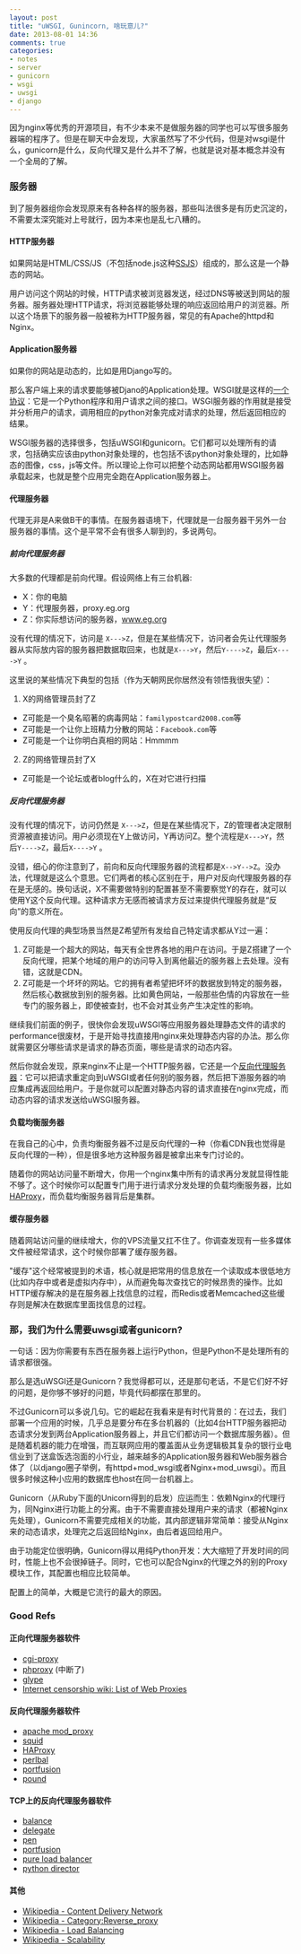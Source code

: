 ```yaml
---
layout: post
title: "uWSGI, Gunincorn, 啥玩意儿?"
date: 2013-08-01 14:36
comments: true
categories:
- notes
- server
- gunicorn
- wsgi
- uwsgi
- django
---
```


因为nginx等优秀的开源项目，有不少本来不是做服务器的同学也可以写很多服务器端的程序了。但是在聊天中会发现，大家虽然写了不少代码，但是对wsgi是什么，gunicorn是什么，反向代理又是什么并不了解，也就是说对基本概念并没有一个全局的了解。

### 服务器

到了服务器组你会发现原来有各种各样的服务器，那些叫法很多是有历史沉淀的，不需要太深究能对上号就行，因为本来也是乱七八糟的。

#### HTTP服务器

如果网站是HTML/CSS/JS（不包括node.js这种[SSJS](http://en.wikipedia.org/wiki/Comparison_of_server-side_JavaScript_solutions)）组成的，那么这是一个静态的网站。

用户访问这个网站的时候，HTTP请求被浏览器发送，经过DNS等被送到网站的服务器。服务器处理HTTP请求，将浏览器能够处理的响应返回给用户的浏览器。所以这个场景下的服务器一般被称为HTTP服务器，常见的有Apache的httpd和Nginx。

#### Application服务器

如果你的网站是动态的，比如是用Django写的。

那么客户端上来的请求要能够被Djano的Application处理。WSGI就是这样的[一个协议](http://en.wikipedia.org/wiki/Web_Server_Gateway_Interface)：它是一个Python程序和用户请求之间的接口。WSGI服务器的作用就是接受并分析用户的请求，调用相应的python对象完成对请求的处理，然后返回相应的结果。

WSGI服务器的选择很多，包括uWSGI和gunicorn。它们都可以处理所有的请求，包括确实应该由python对象处理的，也包括不该python对象处理的，比如静态的图像，css，js等文件。所以理论上你可以把整个动态网站都用WSGI服务器承载起来，也就是整个应用完全跑在Application服务器上。

#### 代理服务器

代理无非是A来做B干的事情。在服务器语境下，代理就是一台服务器干另外一台服务器的事情。这个是平常不会有很多人聊到的，多说两句。

##### 前向代理服务器

大多数的代理都是前向代理。假设网络上有三台机器:

* X：你的电脑
* Y：代理服务器，proxy.eg.org
* Z：你实际想访问的服务器，www.eg.org

没有代理的情况下，访问是 `X--->Z`，但是在某些情况下，访问者会先让代理服务器从实际放内容的服务器把数据取回来，也就是`X--->Y`，然后`Y---->Z`，最后`X---->Y` 。

这里说的某些情况下典型的包括（作为天朝网民你居然没有领悟我很失望）：

1. X的网络管理员封了Z

* Z可能是一个臭名昭著的病毒网站：`familypostcard2008.com`等
* Z可能是一个让你上班精力分散的网站：`Facebook.com`等
* Z可能是一个让你明白真相的网站：Hmmmm

2. Z的网络管理员封了X

* Z可能是一个论坛或者blog什么的，X在对它进行扫描

##### 反向代理服务器

没有代理的情况下，访问仍然是 `X--->Z`，但是在某些情况下，Z的管理者决定限制资源被直接访问。用户必须现在Y上做访问，Y再访问Z。整个流程是`X--->Y`，然后`Y---->Z`，最后`X---->Y` 。

没错，细心的你注意到了，前向和反向代理服务器的流程都是`X-->Y-->Z`。没办法，代理就是这么个意思。它们两者的核心区别在于，用户对反向代理服务器的存在是无感的。换句话说，X不需要做特别的配置甚至不需要察觉Y的存在，就可以使用Y这个反向代理。这种请求方无感而被请求方反过来提供代理服务就是“反向”的意义所在。

使用反向代理的典型场景当然是Z希望所有发给自己特定请求都从Y过一遍：

1. Z可能是一个超大的网站，每天有全世界各地的用户在访问。于是Z搭建了一个反向代理，把某个地域的用户的访问导入到离他最近的服务器上去处理。没有错，这就是CDN。
2. Z可能是一个坏坏的网站。它的拥有者希望把坏坏的数据放到特定的服务器，然后核心数据放到别的服务器。比如黄色网站，一般那些色情的内容放在一些专门的服务器上，即使被查封，也不会对其业务产生决定性的影响。

继续我们前面的例子，很快你会发现uWSGI等应用服务器处理静态文件的请求的performance很废材，于是开始寻找直接用nginx来处理静态内容的办法。那么你就需要区分哪些请求是请求的静态页面，哪些是请求的动态内容。

然后你就会发现，原来nginx不止是一个HTTP服务器，它还是一个[反向代理服务器](http://en.wikipedia.org/wiki/Reverse_proxy)：它可以把请求重定向到uWSGI或者任何别的服务器，然后把下游服务器的响应集成再返回给用户。于是你就可以配置对静态内容的请求直接在nginx完成，而动态内容的请求发送给uWSGI服务器。

#### 负载均衡服务器

在我自己的心中，负责均衡服务器不过是反向代理的一种（你看CDN我也觉得是反向代理的一种），但是很多地方这种服务器是被拿出来专门讨论的。

随着你的网站访问量不断增大，你用一个nginx集中所有的请求再分发就显得性能不够了。这个时候你可以配置专门用于进行请求分发处理的负载均衡服务器，比如[HAProxy](http://haproxy.1wt.eu/)，而负载均衡服务器背后是集群。

#### 缓存服务器

随着网站访问量的继续增大，你的VPS流量又扛不住了。你调查发现有一些多媒体文件被经常请求，这个时候你部署了缓存服务器。

"缓存"这个经常被提到的术语，核心就是把常用的信息放在一个读取成本很低地方(比如内存中或者是虚拟内存中），从而避免每次查找它的时候昂贵的操作。比如HTTP缓存解决的是在服务器上找信息的过程，而Redis或者Memcached这些缓存则是解决在数据库里面找信息的过程。

### 那，我们为什么需要uwsgi或者gunicorn?

一句话：因为你需要有东西在服务器上运行Python，但是Python不是处理所有的请求都很强。

那么是选uWSGI还是Gunicorn？我觉得都可以，还是那句老话，不是它们好不好的问题，是你够不够好的问题，毕竟代码都摆在那里的。

不过Gunicorn可以多说几句。它的崛起在我看来是有时代背景的：在过去，我们部署一个应用的时候，几乎总是要分布在多台机器的（比如4台HTTP服务器把动态请求分发到两台Application服务器上，并且它们都访问一个数据库服务器）。但是随着机器的能力在增强，而互联网应用的覆盖面从业务逻辑极其复杂的银行业电信业到了送盒饭选泡面的小行业，越来越多的Application服务器和Web服务器合体了（以django圈子举例，有httpd+mod_wsgi或者Nginx+mod_uwsgi）。而且很多时候这种小应用的数据库也host在同一台机器上。

Gunicorn（从Ruby下面的Unicorn得到的启发）应运而生：依赖Nginx的代理行为，同Nginx进行功能上的分离。由于不需要直接处理用户来的请求（都被Nginx先处理），Gunicorn不需要完成相关的功能，其内部逻辑非常简单：接受从Nginx来的动态请求，处理完之后返回给Nginx，由后者返回给用户。

由于功能定位很明确，Gunicorn得以用纯Python开发：大大缩短了开发时间的同时，性能上也不会很掉链子。同时，它也可以配合Nginx的代理之外的别的Proxy模块工作，其配置也相应比较简单。

配置上的简单，大概是它流行的最大的原因。

### Good Refs

#### 正向代理服务器软件

- [cgi-proxy](http://www.jmarshall.com/tools/cgiproxy/)
- [phproxy](http://sourceforge.net/projects/poxy) (中断了)
- [glype](http://www.glype.com/)
- [Internet censorship wiki: List of Web Proxies](http://en.cship.org/wiki/Category%3aWebproxy)

#### 反向代理服务器软件

- [apache mod_proxy](http://wiki.apache.org/cocoon/ApacheModProxy)
- [squid](http://www.squid-cache.org/)
- [HAProxy](http://nginx.net/)
- [perlbal](http://www.danga.com/perlbal/)
- [portfusion](http://portfusion.sf.net/)
- [pound](http://www.apsis.ch/pound/)

#### TCP上的反向代理服务器软件

- [balance](http://www.inlab.de/balance.html)
- [delegate](http://www.delegate.org/delegate/nvproxy/)
- [pen](http://siag.nu/pen/)
- [portfusion](http://portfusion.sf.net/)
- [pure load balancer](http://web.archive.org/web/20080113185334/http://plb.sunsite.dk/index.html)
- [python director](http://pythondirector.sourceforge.net/)

#### 其他

- [Wikipedia - Content Delivery Network](http://en.wikipedia.org/wiki/Content_Delivery_Network)
- [Wikipedia - Category:Reverse_proxy](http://en.wikipedia.org/wiki/Category%3aReverse_proxy)
- [Wikipedia - Load Balancing](http://en.wikipedia.org/wiki/Load_balancing_%28computing%29)
- [Wikipedia - Scalability](http://en.wikipedia.org/wiki/Scalability)

